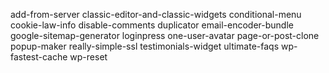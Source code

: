 add-from-server
classic-editor-and-classic-widgets
conditional-menu
cookie-law-info
disable-comments
duplicator
email-encoder-bundle
google-sitemap-generator
loginpress
one-user-avatar
page-or-post-clone
popup-maker
really-simple-ssl
testimonials-widget
ultimate-faqs
wp-fastest-cache
wp-reset
